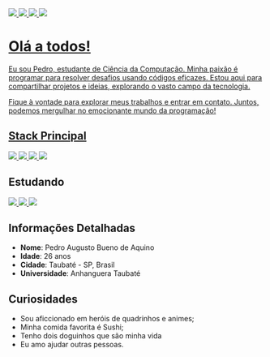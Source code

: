 <div>
  <a target="_blank" href="#">
  <img src="https://img.shields.io/badge/LinkedIn-0077B5?style=for-the-badge&logo=linkedin&logoColor=white" />
  </a>
  <a target="_blank" href="#">
  <img src="https://img.shields.io/badge/Twitter-1DA1F2?style=for-the-badge&logo=twitter&logoColor=white" />
  </a>  <a target="_blank" href="#">
  <img src="https://img.shields.io/badge/Instagram-E4405F?style=for-the-badge&logo=instagram&logoColor=white" />
  </a>  <a target="_blank" href="#">
  <img src="https://img.shields.io/badge/dev.to-0A0A0A?style=for-the-badge&logo=devdotto&logoColor=white" />
</div>

# Olá a todos!

Eu sou Pedro, estudante de Ciência da Computação. Minha paixão é programar para resolver desafios usando códigos eficazes. Estou aqui para compartilhar projetos e ideias, explorando o vasto campo da tecnologia.

Fique à vontade para explorar meus trabalhos e entrar em contato. Juntos, podemos mergulhar no emocionante mundo da programação!

## Stack Principal

<div>

  <a target="_blank" href="#">
    <img src="https://img.shields.io/badge/React-61DAFB.svg?style=for-the-badge&logo=React&logoColor=black" />
  </a>
  <a target="_blank" href="#">
    <img src="https://img.shields.io/badge/Node.js-339933.svg?style=for-the-badge&logo=nodedotjs&logoColor=white" />
  </a>
  <a target="_blank" href="#">
    <img src="https://img.shields.io/badge/MySQL-4479A1.svg?style=for-the-badge&logo=MySQL&logoColor=white" />
  </a>
  <a target="_blank" href="#">
    <img src="https://img.shields.io/badge/Amazon%20AWS-232F3E.svg?style=for-the-badge&logo=Amazon-AWS&logoColor=white" />
  </a>
</div>

## Estudando

<div>
  <a target="_blank" href="#">
    <img src="https://img.shields.io/badge/Clojure-5881D8.svg?style=for-the-badge&logo=Clojure&logoColor=white" />
  </a>
  <a target="_blank" href="#">
    <img src="https://img.shields.io/badge/C-00599C?style=for-the-badge&logo=c&logoColor=white" />
  </a>
  <a target="_blank" href="#">
    <img src="https://img.shields.io/badge/C++-00599C.svg?style=for-the-badge&logo=C++&logoColor=white" />
  </a>
</div>

## Informações Detalhadas

- **Nome**: Pedro Augusto Bueno de Aquino
- **Idade**: 26 anos
- **Cidade**: Taubaté - SP, Brasil
- **Universidade**: Anhanguera Taubaté

## Curiosidades

- Sou aficcionado em heróis de quadrinhos e animes;
- Minha comida favorita é Sushi;
- Tenho dois doguinhos que são minha vida
- Eu amo ajudar outras pessoas.
